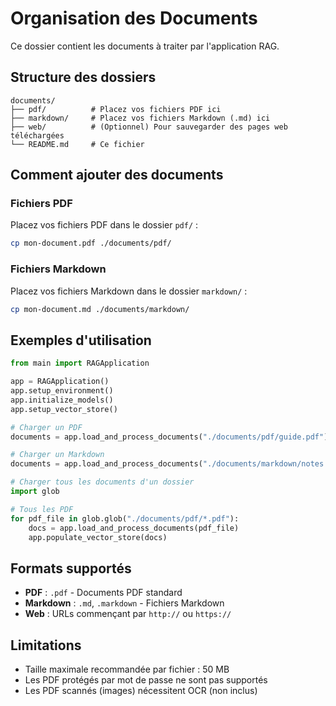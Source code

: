 # Organisation des Documents

Ce dossier contient les documents à traiter par l'application RAG.

## Structure des dossiers

```
documents/
├── pdf/          # Placez vos fichiers PDF ici
├── markdown/     # Placez vos fichiers Markdown (.md) ici
├── web/          # (Optionnel) Pour sauvegarder des pages web téléchargées
└── README.md     # Ce fichier
```

## Comment ajouter des documents

### Fichiers PDF
Placez vos fichiers PDF dans le dossier `pdf/` :
```bash
cp mon-document.pdf ./documents/pdf/
```

### Fichiers Markdown
Placez vos fichiers Markdown dans le dossier `markdown/` :
```bash
cp mon-document.md ./documents/markdown/
```

## Exemples d'utilisation

```python
from main import RAGApplication

app = RAGApplication()
app.setup_environment()
app.initialize_models()
app.setup_vector_store()

# Charger un PDF
documents = app.load_and_process_documents("./documents/pdf/guide.pdf")

# Charger un Markdown
documents = app.load_and_process_documents("./documents/markdown/notes.md")

# Charger tous les documents d'un dossier
import glob

# Tous les PDF
for pdf_file in glob.glob("./documents/pdf/*.pdf"):
    docs = app.load_and_process_documents(pdf_file)
    app.populate_vector_store(docs)
```

## Formats supportés

- **PDF** : `.pdf` - Documents PDF standard
- **Markdown** : `.md`, `.markdown` - Fichiers Markdown
- **Web** : URLs commençant par `http://` ou `https://`

## Limitations

- Taille maximale recommandée par fichier : 50 MB
- Les PDF protégés par mot de passe ne sont pas supportés
- Les PDF scannés (images) nécessitent OCR (non inclus)